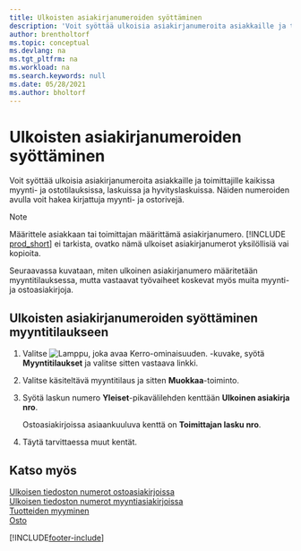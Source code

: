 ```yaml
---
title: Ulkoisten asiakirjanumeroiden syöttäminen
description: 'Voit syöttää ulkoisia asiakirjanumeroita asiakkaille ja toimittajille kaikissa myynti- ja ostotilauksissa, laskuissa ja hyvityslaskuissa. Näiden numeroiden avulla voit hakea kirjattuja myynti- ja ostorivejä.'
author: brentholtorf
ms.topic: conceptual
ms.devlang: na
ms.tgt_pltfrm: na
ms.workload: na
ms.search.keywords: null
ms.date: 05/28/2021
ms.author: bholtorf
---
```

# <a name="enter-external-document-numbers"></a>Ulkoisten asiakirjanumeroiden syöttäminen

Voit syöttää ulkoisia asiakirjanumeroita asiakkaille ja toimittajille kaikissa myynti- ja ostotilauksissa, laskuissa ja hyvityslaskuissa. Näiden numeroiden avulla voit hakea kirjattuja myynti- ja ostorivejä.  

> [!NOTE]
> Määrittele asiakkaan tai toimittajan määrittämä asiakirjanumero. [!INCLUDE [prod_short](includes/prod_short.md)] ei tarkista, ovatko nämä ulkoiset asiakirjanumerot yksilöllisiä vai kopioita.

Seuraavassa kuvataan, miten ulkoinen asiakirjanumero määritetään myyntitilauksessa, mutta vastaavat työvaiheet koskevat myös muita myynti- ja ostoasiakirjoja.

## <a name="to-enter-external-document-numbers-in-a-sales-order"></a>Ulkoisten asiakirjanumeroiden syöttäminen myyntitilaukseen

1. Valitse ![Lamppu, joka avaa Kerro-ominaisuuden.](media/ui-search/search_small.png "Kerro, mitä haluat tehdä") -kuvake, syötä **Myyntitilaukset** ja valitse sitten vastaava linkki.  
2. Valitse käsiteltävä myyntitilaus ja sitten **Muokkaa**-toiminto.  
3. Syötä laskun numero **Yleiset**-pikavälilehden kenttään **Ulkoinen asiakirja nro**.  

    Ostoasiakirjoissa asiaankuuluva kenttä on **Toimittajan lasku nro**.
4. Täytä tarvittaessa muut kentät.  

## <a name="see-also"></a>Katso myös

[Ulkoisen tiedoston numerot ostoasiakirjoissa](purchasing-ext-doc-no.md)  
[Ulkoisen tiedoston numerot myyntiasiakirjoissa](sales-how-invoice-sales.md#external-document-numbers)  
[Tuotteiden myyminen](sales-how-sell-products.md)  
[Osto](purchasing-manage-purchasing.md)  

[!INCLUDE[footer-include](includes/footer-banner.md)]
